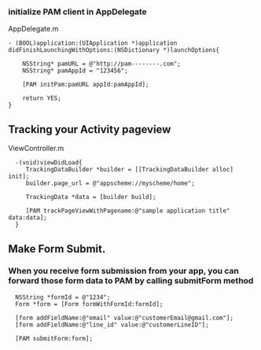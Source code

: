 ### initialize PAM client in AppDelegate
 
AppDelegate.m
```objc
- (BOOL)application:(UIApplication *)application didFinishLaunchingWithOptions:(NSDictionary *)launchOptions{

    NSString* pamURL = @"http://pam--------.com";
    NSString* pamAppId = "123456";

    [PAM initPam:pamURL appId:pamAppId];

    return YES;
}
```
  
## Tracking your Activity pageview 
 
ViewController.m
```objc
  -(void)viewDidLoad{
     TrackingDataBuilder *builder = [[TrackingDataBuilder alloc] init];
     builder.page_url = @"appscheme://myscheme/home";
    
     TrackingData *data = [builder build];
    
     [PAM trackPageViewWithPagename:@"sample application title" data:data];
  }
```

## Make Form Submit. 

### When you receive form submission from your app, you can forward those form data to PAM by calling submitForm method

```objc
  NSString *formId = @"1234";
  Form *form = [Form formWithFormId:formId];

  [form addFieldName:@"email" value:@"customerEmail@gmail.com"];
  [form addFieldName:@"line_id" value:@"customerLineID"];

  [PAM submitForm:form];

```
 

